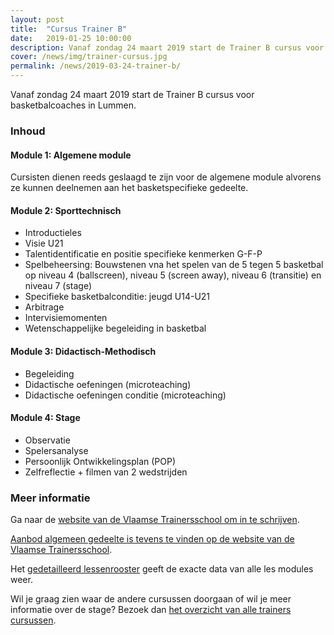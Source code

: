 ```yaml
---
layout: post
title:  "Cursus Trainer B"
date:   2019-01-25 10:00:00
description: Vanaf zondag 24 maart 2019 start de Trainer B cursus voor basketbalcoaches in Lummen.
cover: /news/img/trainer-cursus.jpg
permalink: /news/2019-03-24-trainer-b/
---
```


Vanaf zondag 24 maart 2019 start de Trainer B cursus voor basketbalcoaches in Lummen.

### Inhoud

#### Module 1: Algemene module

Cursisten dienen reeds geslaagd te zijn voor de algemene module alvorens ze kunnen deelnemen aan het basketspecifieke gedeelte. 

#### Module 2: Sporttechnisch

- Introductieles
- Visie U21
- Talentidentificatie en positie specifieke kenmerken G-F-P
- Spelbeheersing: Bouwstenen vna het spelen van de 5 tegen 5 basketbal op niveau 4 (ballscreen), niveau 5 (screen away), niveau 6 (transitie) en niveau 7 (stage)
- Specifieke basketbalconditie: jeugd U14-U21
- Arbitrage
- Intervisiemomenten
- Wetenschappelijke begeleiding in basketbal

#### Module 3: Didactisch-Methodisch

- Begeleiding
- Didactische oefeningen (microteaching)
- Didactische oefeningen conditie (microteaching)

#### Module 4: Stage

- Observatie
- Spelersanalyse
- Persoonlijk Ontwikkelingsplan (POP)
- Zelfreflectie + filmen van 2 wedstrijden

### Meer informatie

Ga naar de [website van de Vlaamse Trainersschool om in te schrijven](https://www.sport.vlaanderen/VTS-opleiding?activiteitId=72901&opleidingId=1028).

[Aanbod algemeen gedeelte is tevens te vinden op de website van de Vlaamse Trainersschool](https://www.sport.vlaanderen/sportbegeleiders/opleiden-en-bijscholen/vind-een-basismodule-algemeen-gedeelte?niveauId=1172).

Het [gedetailleerd lessenrooster](https://www.sport.vlaanderen/VotasIFrame.Website/Lessenrooster/Get?opleidingId=1028&activiteitId=72895#) geeft de exacte data van alle les modules weer.

Wil je graag zien waar de andere cursussen doorgaan of wil je meer informatie over de stage? Bezoek dan [het overzicht van alle trainers cursussen](http://basketbal.vlaanderen/praktische-info/opleiding-en-vorming/coaches/vts-trainerscursussen).
